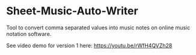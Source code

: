 # Sheet-Music-Auto-Writer
Tool to convert comma separated values into music notes on online music notation software.

See video demo for version 1 here: https://youtu.be/rWfH4QVZh28
